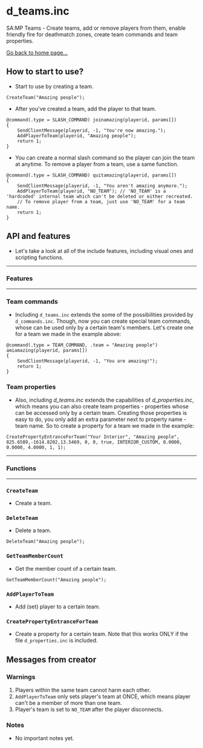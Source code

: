 # d_teams.inc
SA:MP Teams - Create teams, add or remove players from them, enable friendly fire for deathmatch zones, create team commands and team properties.

[Go back to home page...](README.md)
## How to start to use?
- Start to use by creating a team.
```pawn
CreateTeam("Amazing people");
```
- After you've created a team, add the player to that team.

```pawn
@command(.type = SLASH_COMMAND) joinamazing(playerid, params[])
{
    SendClientMessage(playerid, -1, "You're now amazing.");
    AddPlayerToTeam(playerid, "Amazing people");
    return 1;
}
```
- You can create a normal slash command so the player can join the team at anytime. To remove a player from a team, use a same function.

```pawn
@command(.type = SLASH_COMMAND) quitamazing(playerid, params[])
{
    SendClientMessage(playerid, -1, "You aren't amazing anymore.");
    AddPlayerToTeam(playerid, "NO_TEAM"); // 'NO_TEAM' is a 'hardcoded' internal team which can't be deleted or either recreated.
    // To remove player from a team, just use 'NO_TEAM' for a team name.
    return 1;
}
```
## API and features
- Let's take a look at all of the include features, including visual ones and scripting functions.
---------------------------------
### Features
---------------------------------
### Team commands
- Including `d_teams.inc` extends the some of the possibilities provided by `d_commands.inc`. Though, now you can create special team commands, whose can be used only by a certain team's members. Let's create one for a team we made in the example above:

```pawn
@command(.type = TEAM_COMMAND, .team = "Amazing people") amiamazing(playerid, params[])
{
    SendClientMessage(playerid, -1, "You are amazing!");
    return 1;
}
```
### Team properties
- Also, including *d_teams.inc* extends the capabilities of *d_properties.inc*, which means you can also create team properties - properties whose can be accessed only by a certain team. Creating those properties is easy to do, you only add an extra parameter next to property name - team name. So to create a property for a team we made in the example:

```pawn
CreatePropertyEntranceForTeam("Your Interior", "Amazing people", 825.6589,-1614.8202,13.5469, 0, 0, true, INTERIOR_CUSTOM, 0.0000, 0.0000, 4.0000, 1, 1);
```
---------------------------------
### Functions
---------------------------------
### `CreateTeam`
- Create a team.

### `DeleteTeam`
- Delete a team.

```pawn
DeleteTeam("Amazing people");
```

### `GetTeamMemberCount`
- Get the member count of a certain team.
```pawn
GetTeamMemberCount("Amazing people");
```

### `AddPlayerToTeam`
- Add (set) player to a certain team.

### `CreatePropertyEntranceForTeam`
- Create a property for a certain team. Note that this works ONLY if the file `d_properties.inc` is included.
## Messages from creator
### Warnings
1. Players within the same team cannot harm each other.
2. `AddPlayerToTeam` only sets player's team at ONCE, which means player can't be a member of more than one team.
3. Player's team is set to `NO_TEAM` after the player disconnects.
### Notes
- No important notes yet.
